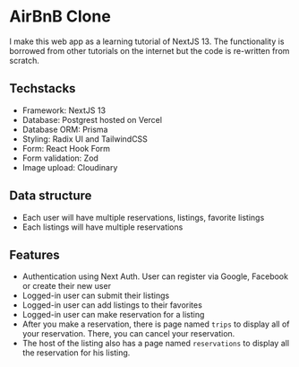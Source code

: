 # AirBnB Clone

I make this web app as a learning tutorial of NextJS 13. The functionality is borrowed from other tutorials on the internet but the code is re-written from scratch.

## Techstacks

- Framework: NextJS 13
- Database: Postgrest hosted on Vercel
- Database ORM: Prisma
- Styling: Radix UI and TailwindCSS
- Form: React Hook Form
- Form validation: Zod
- Image upload: Cloudinary

## Data structure

- Each user will have multiple reservations, listings, favorite listings
- Each listings will have multiple reservations

## Features

- Authentication using Next Auth. User can register via Google, Facebook or create their new user
- Logged-in user can submit their listings
- Logged-in user can add listings to their favorites
- Logged-in user can make reservation for a listing
- After you make a reservation, there is page named `trips` to display all of your reservation. There, you can cancel your reservation.
- The host of the listing also has a page named `reservations` to display all the reservation for his listing.
